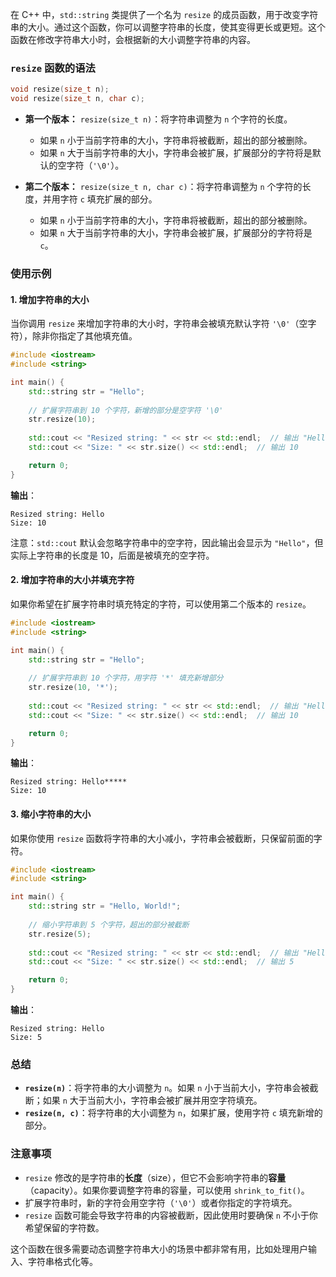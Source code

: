 在 C++ 中，`std::string` 类提供了一个名为 `resize` 的成员函数，用于改变字符串的大小。通过这个函数，你可以调整字符串的长度，使其变得更长或更短。这个函数在修改字符串大小时，会根据新的大小调整字符串的内容。

### `resize` 函数的语法

```cpp
void resize(size_t n);
void resize(size_t n, char c);
```

- **第一个版本：** `resize(size_t n)`：将字符串调整为 `n` 个字符的长度。
  - 如果 `n` 小于当前字符串的大小，字符串将被截断，超出的部分被删除。
  - 如果 `n` 大于当前字符串的大小，字符串会被扩展，扩展部分的字符将是默认的空字符（`'\0'`）。

- **第二个版本：** `resize(size_t n, char c)`：将字符串调整为 `n` 个字符的长度，并用字符 `c` 填充扩展的部分。
  - 如果 `n` 小于当前字符串的大小，字符串将被截断，超出的部分被删除。
  - 如果 `n` 大于当前字符串的大小，字符串会被扩展，扩展部分的字符将是 `c`。

### 使用示例

#### 1. **增加字符串的大小**

当你调用 `resize` 来增加字符串的大小时，字符串会被填充默认字符 `'\0'`（空字符），除非你指定了其他填充值。

```cpp
#include <iostream>
#include <string>

int main() {
    std::string str = "Hello";
    
    // 扩展字符串到 10 个字符，新增的部分是空字符 '\0'
    str.resize(10);
    
    std::cout << "Resized string: " << str << std::endl;  // 输出 "Hello\0\0\0\0"
    std::cout << "Size: " << str.size() << std::endl;  // 输出 10

    return 0;
}
```

**输出**：
```
Resized string: Hello
Size: 10
```

注意：`std::cout` 默认会忽略字符串中的空字符，因此输出会显示为 `"Hello"`，但实际上字符串的长度是 10，后面是被填充的空字符。

#### 2. **增加字符串的大小并填充字符**

如果你希望在扩展字符串时填充特定的字符，可以使用第二个版本的 `resize`。

```cpp
#include <iostream>
#include <string>

int main() {
    std::string str = "Hello";
    
    // 扩展字符串到 10 个字符，用字符 '*' 填充新增部分
    str.resize(10, '*');
    
    std::cout << "Resized string: " << str << std::endl;  // 输出 "Hello*****"
    std::cout << "Size: " << str.size() << std::endl;  // 输出 10

    return 0;
}
```

**输出**：
```
Resized string: Hello*****
Size: 10
```

#### 3. **缩小字符串的大小**

如果你使用 `resize` 函数将字符串的大小减小，字符串会被截断，只保留前面的字符。

```cpp
#include <iostream>
#include <string>

int main() {
    std::string str = "Hello, World!";
    
    // 缩小字符串到 5 个字符，超出的部分被截断
    str.resize(5);
    
    std::cout << "Resized string: " << str << std::endl;  // 输出 "Hello"
    std::cout << "Size: " << str.size() << std::endl;  // 输出 5

    return 0;
}
```

**输出**：
```
Resized string: Hello
Size: 5
```

### 总结

- **`resize(n)`**：将字符串的大小调整为 `n`。如果 `n` 小于当前大小，字符串会被截断；如果 `n` 大于当前大小，字符串会被扩展并用空字符填充。
- **`resize(n, c)`**：将字符串的大小调整为 `n`，如果扩展，使用字符 `c` 填充新增的部分。

### 注意事项

- `resize` 修改的是字符串的**长度**（size），但它不会影响字符串的**容量**（capacity）。如果你要调整字符串的容量，可以使用 `shrink_to_fit()`。
- 扩展字符串时，新的字符会用空字符（`'\0'`）或者你指定的字符填充。
- `resize` 函数可能会导致字符串的内容被截断，因此使用时要确保 `n` 不小于你希望保留的字符数。

这个函数在很多需要动态调整字符串大小的场景中都非常有用，比如处理用户输入、字符串格式化等。